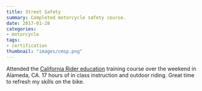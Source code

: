 ```yaml
---
title: Street Safety
summary: Completed motorcycle safety course.
date: 2017-01-28
categories:
- motorcycle
tags:
- certification
thumbnail: "images/cmsp.png"
---
```


Attended the [California Rider education](http://care2ride.net) training course over the weekend in Alameda, CA. 17 hours of in class instruction and outdoor riding. Great time to refresh my skills on the bike.
